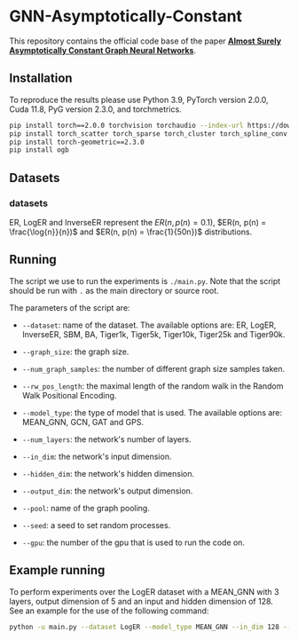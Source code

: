 # GNN-Asymptotically-Constant

This repository contains the official code base of the paper **[Almost Surely Asymptotically Constant Graph Neural Networks](https://arxiv.org/abs/2403.03880)**.

## Installation ##
To reproduce the results please use Python 3.9, PyTorch version 2.0.0, Cuda 11.8, PyG version 2.3.0, and torchmetrics.

```bash
pip install torch==2.0.0 torchvision torchaudio --index-url https://download.pytorch.org/whl/cu118
pip install torch_scatter torch_sparse torch_cluster torch_spline_conv -f https://data.pyg.org/whl/torch-2.0.0+cu118.html
pip install torch-geometric==2.3.0
pip install ogb
```

## Datasets

### datasets

ER, LogER and InverseER represent the $`ER(n, p(n) = 0.1)`$, $`ER(n, p(n) = \frac{\log{n}}{n})`$
and $`ER(n, p(n) = \frac{1}{50n})`$ distributions.

## Running

The script we use to run the experiments is ``./main.py``.
Note that the script should be run with ``.`` as the main directory or source root.

The parameters of the script are:

- ``--dataset``: name of the dataset.
The available options are: ER, LogER, InverseER, SBM, BA, Tiger1k, Tiger5k, Tiger10k, Tiger25k and Tiger90k.

- ``--graph_size``: the graph size.
- ``--num_graph_samples``: the number of different graph size samples taken. 
- ``--rw_pos_length``: the maximal length of the random walk in the Random Walk Positional Encoding.
- ``--model_type``: the type of model that is used.
The available options are: MEAN_GNN, GCN, GAT and GPS.

- ``--num_layers``: the network's number of layers.
- ``--in_dim``: the network's input dimension.
- ``--hidden_dim``: the network's hidden dimension.
- ``--output_dim``: the network's output dimension.
- ``--pool``: name of the graph pooling.

- ``--seed``: a seed to set random processes.
- ``--gpu``: the number of the gpu that is used to run the code on.
  
## Example running

To perform experiments over the LogER dataset with a MEAN_GNN with 3 layers, output dimension of 5 and an input and hidden dimension of 128.  See an example for the use of the following command: 
```bash
python -u main.py --dataset LogER --model_type MEAN_GNN --in_dim 128 --hidden_dim 128 --out_dim 5 --num_layers 3 --seed 0
```
